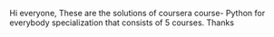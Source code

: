 Hi everyone,
These are the solutions of coursera course- Python for everybody specialization that consists of 5 courses.
Thanks
